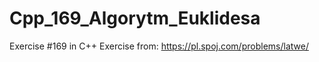 # Cpp_169_Algorytm_Euklidesa
Exercise #169 in C++
Exercise from: https://pl.spoj.com/problems/latwe/
